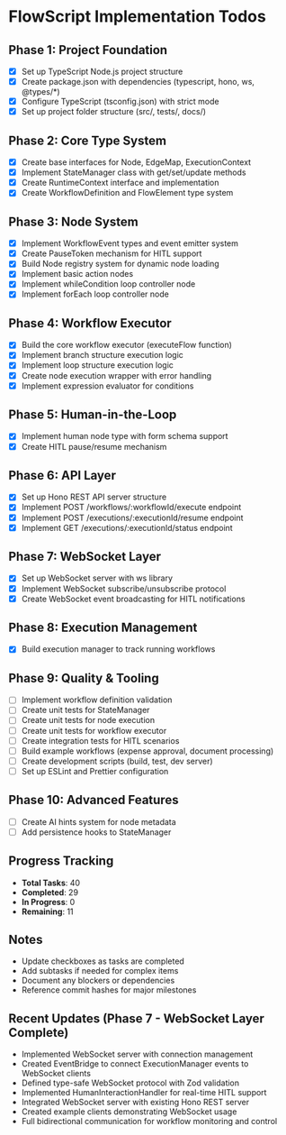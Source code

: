 # FlowScript Implementation Todos

## Phase 1: Project Foundation
- [x] Set up TypeScript Node.js project structure
- [x] Create package.json with dependencies (typescript, hono, ws, @types/*)
- [x] Configure TypeScript (tsconfig.json) with strict mode
- [x] Set up project folder structure (src/, tests/, docs/)

## Phase 2: Core Type System
- [x] Create base interfaces for Node, EdgeMap, ExecutionContext
- [x] Implement StateManager class with get/set/update methods
- [x] Create RuntimeContext interface and implementation
- [x] Create WorkflowDefinition and FlowElement type system

## Phase 3: Node System
- [x] Implement WorkflowEvent types and event emitter system
- [x] Create PauseToken mechanism for HITL support
- [x] Build Node registry system for dynamic node loading
- [x] Implement basic action nodes 
- [x] Implement whileCondition loop controller node
- [x] Implement forEach loop controller node

## Phase 4: Workflow Executor
- [x] Build the core workflow executor (executeFlow function)
- [x] Implement branch structure execution logic
- [x] Implement loop structure execution logic
- [x] Create node execution wrapper with error handling
- [x] Implement expression evaluator for conditions

## Phase 5: Human-in-the-Loop
- [x] Implement human node type with form schema support
- [x] Create HITL pause/resume mechanism

## Phase 6: API Layer
- [x] Set up Hono REST API server structure
- [x] Implement POST /workflows/:workflowId/execute endpoint
- [x] Implement POST /executions/:executionId/resume endpoint
- [x] Implement GET /executions/:executionId/status endpoint

## Phase 7: WebSocket Layer
- [x] Set up WebSocket server with ws library
- [x] Implement WebSocket subscribe/unsubscribe protocol
- [x] Create WebSocket event broadcasting for HITL notifications

## Phase 8: Execution Management
- [x] Build execution manager to track running workflows

## Phase 9: Quality & Tooling
- [ ] Implement workflow definition validation
- [ ] Create unit tests for StateManager
- [ ] Create unit tests for node execution
- [ ] Create unit tests for workflow executor
- [ ] Create integration tests for HITL scenarios
- [ ] Build example workflows (expense approval, document processing)
- [ ] Create development scripts (build, test, dev server)
- [ ] Set up ESLint and Prettier configuration

## Phase 10: Advanced Features
- [ ] Create AI hints system for node metadata
- [ ] Add persistence hooks to StateManager

## Progress Tracking
- **Total Tasks**: 40
- **Completed**: 29
- **In Progress**: 0
- **Remaining**: 11

## Notes
- Update checkboxes as tasks are completed
- Add subtasks if needed for complex items
- Document any blockers or dependencies
- Reference commit hashes for major milestones

## Recent Updates (Phase 7 - WebSocket Layer Complete)
- Implemented WebSocket server with connection management
- Created EventBridge to connect ExecutionManager events to WebSocket clients
- Defined type-safe WebSocket protocol with Zod validation
- Implemented HumanInteractionHandler for real-time HITL support
- Integrated WebSocket server with existing Hono REST server
- Created example clients demonstrating WebSocket usage
- Full bidirectional communication for workflow monitoring and control